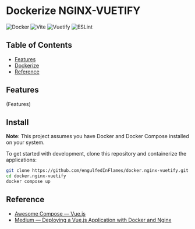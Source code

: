 # Dockerize NGINX-VUETIFY

![Docker](https://img.shields.io/badge/docker-%230db7ed.svg?style=for-the-badge&logo=docker&logoColor=white)
![Vite](https://img.shields.io/badge/vite-%23646CFF.svg?style=for-the-badge&logo=vite&logoColor=white)
![Vuetify](https://img.shields.io/badge/Vuetify-1867C0?style=for-the-badge&logo=vuetify&logoColor=AEDDFF)
![ESLint](https://img.shields.io/badge/ESLint-4B3263?style=for-the-badge&logo=eslint&logoColor=white)

## Table of Contents

- [Features](#features)
- [Dockerize](#dockerize)
- [Reference](#reference)

## Features

(Features)

## Install

**Note**: This project assumes you have Docker and Docker Compose installed on your system.

To get started with development, clone this repository and containerize the applications:

```sh
git clone https://github.com/engulfedInFlames/docker.nginx-vuetify.git
cd docker.nginx-vuetify
docker compose up
```

## Reference

- [Awesome Compose — Vue.js](https://github.com/docker/awesome-compose/tree/master/vuejs/vuejs)
- [Medium — Deploying a Vue.js Application with Docker and Nginx](https://medium.com/@prasunamudawari/deploying-a-vue-js-application-with-docker-and-nginx-387fef1a27f2)
